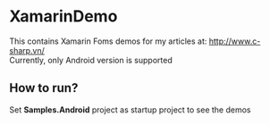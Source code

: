 # XamarinDemo

This contains Xamarin Foms demos for my articles at: http://www.c-sharp.vn/  
Currently, only Android version is supported

## How to run?
Set **Samples.Android** project as startup project to see the demos
